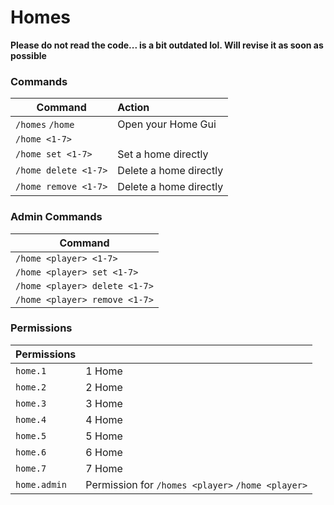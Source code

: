# Homes

**Please do not read the code... is a bit outdated lol. Will revise it as soon as possible**


### Commands
| Command              | Action                 |
|----------------------|:-----------------------|
| `/homes` `/home`     | Open your Home Gui     |
| `/home <1-7>`        |
| `/home set <1-7>`    | Set a home directly    |
| `/home delete <1-7>` | Delete a home directly |
| `/home remove <1-7>` | Delete a home directly |


### Admin Commands
| Command                       |
|-------------------------------|
| `/home <player> <1-7>`        |
| `/home <player> set <1-7>`    |
| `/home <player> delete <1-7>` |
| `/home <player> remove <1-7>` |


### Permissions
| Permissions  |                                                   |
|--------------|:--------------------------------------------------|
| `home.1`     | 1 Home                                            |
| `home.2`     | 2 Home                                            |
| `home.3`     | 3 Home                                            |
| `home.4`     | 4 Home                                            |
| `home.5`     | 5 Home                                            |
| `home.6`     | 6 Home                                            |
| `home.7`     | 7 Home                                            |
| `home.admin` | Permission for `/homes <player>` `/home <player>` |
